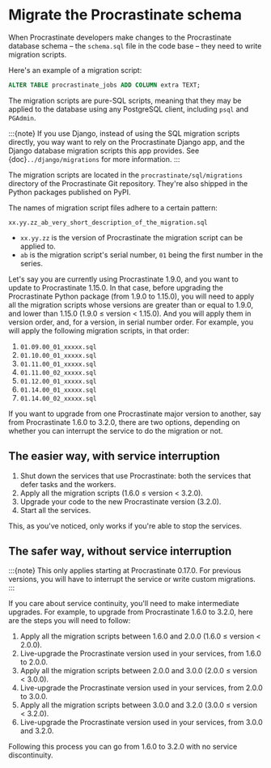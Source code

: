 # Migrate the Procrastinate schema

When Procrastinate developers make changes to the Procrastinate database schema – the
`schema.sql` file in the code base – they need to write migration scripts.

Here's an example of a migration script:

```sql
ALTER TABLE procrastinate_jobs ADD COLUMN extra TEXT;
```

The migration scripts are pure-SQL scripts, meaning that they may be applied to the
database using any PostgreSQL client, including `psql` and `PGAdmin`.

:::{note}
If you use Django, instead of using the SQL migration scripts directly, you way want
to rely on the Procrastinate Django app, and the Django database migration scripts
this app provides. See {doc}`../django/migrations` for more information.
:::

The migration scripts are located in the `procrastinate/sql/migrations` directory of
the Procrastinate Git repository. They're also shipped in the Python packages published
on PyPI.

The names of migration script files adhere to a certain pattern:

```
xx.yy.zz_ab_very_short_description_of_the_migration.sql
```

- `xx.yy.zz` is the version of Procrastinate the migration script can be applied to.
- `ab` is the migration script's serial number, `01` being the first number in the
  series.

Let's say you are currently using Procrastinate 1.9.0, and you want to update to
Procrastinate 1.15.0. In that case, before upgrading the Procrastinate Python package
(from 1.9.0 to 1.15.0), you will need to apply all the migration scripts whose versions
are greater than or equal to 1.9.0, and lower than 1.15.0 (1.9.0 ≤ version \< 1.15.0).
And you will apply them in version order, and, for a version, in serial number order.
For example, you will apply the following migration scripts, in that order:

1. `01.09.00_01_xxxxx.sql`
2. `01.10.00_01_xxxxx.sql`
3. `01.11.00_01_xxxxx.sql`
4. `01.11.00_02_xxxxx.sql`
5. `01.12.00_01_xxxxx.sql`
6. `01.14.00_01_xxxxx.sql`
7. `01.14.00_02_xxxxx.sql`

If you want to upgrade from one Procrastinate major version to another, say from
Procrastinate 1.6.0 to 3.2.0, there are two options, depending on whether you can
interrupt the service to do the migration or not.

## The easier way, with service interruption

1. Shut down the services that use Procrastinate: both the services that defer tasks and
   the workers.
2. Apply all the migration scripts (1.6.0 ≤ version \< 3.2.0).
3. Upgrade your code to the new Procrastinate version (3.2.0).
4. Start all the services.

This, as you've noticed, only works if you're able to stop the services.

## The safer way, without service interruption

:::{note}
This only applies starting at Procrastinate 0.17.0. For previous versions,
you will have to interrupt the service or write custom migrations.
:::

If you care about service continuity, you'll need to make intermediate upgrades. For
example, to upgrade from Procrastinate 1.6.0 to 3.2.0, here are the steps you will need
to follow:

1. Apply all the migration scripts between 1.6.0 and 2.0.0 (1.6.0 ≤ version \< 2.0.0).
2. Live-upgrade the Procrastinate version used in your services, from 1.6.0 to 2.0.0.
3. Apply all the migration scripts between 2.0.0 and 3.0.0 (2.0.0 ≤ version \< 3.0.0).
4. Live-upgrade the Procrastinate version used in your services, from 2.0.0 to 3.0.0.
5. Apply all the migration scripts between 3.0.0 and 3.2.0 (3.0.0 ≤ version \< 3.2.0).
6. Live-upgrade the Procrastinate version used in your services, from 3.0.0 and 3.2.0.

Following this process you can go from 1.6.0 to 3.2.0 with no service discontinuity.
